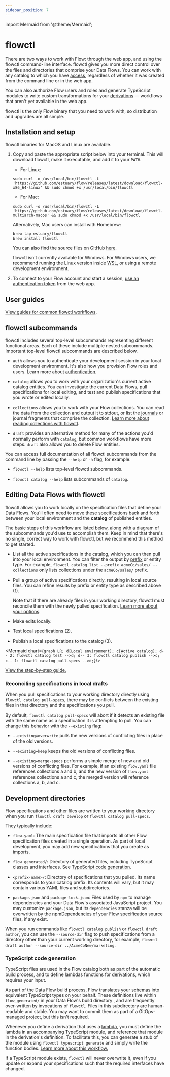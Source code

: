```yaml
---
sidebar_position: 7
---
```

import Mermaid from '@theme/Mermaid';

# flowctl

There are two ways to work with Flow: through the web app, and using the flowctl command-line interface.
flowctl gives you more direct control over the files and directories that comprise your Data Flows.
You can work with any catalog to which you have [access](../reference/authentication.md), regardless of whether it was created from the command line or in the web app.

You can also authorize Flow users and roles and generate TypeScript modules to write custom transformations for your [derivations](derivations.md) — workflows that aren't yet available in the web app.

flowctl is the only Flow binary that you need to work with,
so distribution and upgrades are all simple.

## Installation and setup

flowctl binaries for MacOS and Linux are available.

1. Copy and paste the appropriate script below into your terminal. This will download flowctl, make it executable, and add it to your `PATH`.

   * For Linux:
   ```console
   sudo curl -o /usr/local/bin/flowctl -L 'https://github.com/estuary/flow/releases/latest/download/flowctl-x86_64-linux' && sudo chmod +x /usr/local/bin/flowctl
   ```

   * For Mac:
   ```console
   sudo curl -o /usr/local/bin/flowctl -L 'https://github.com/estuary/flow/releases/latest/download/flowctl-multiarch-macos' && sudo chmod +x /usr/local/bin/flowctl
   ```

   Alternatively, Mac users can install with Homebrew:
   ```console
   brew tap estuary/flowctl
   brew install flowctl
   ```

   You can also find the source files on GitHub [here](https://go.estuary.dev/flowctl).

   flowctl isn't currently available for Windows.
   For Windows users, we recommend running the Linux version inside [WSL](https://learn.microsoft.com/en-us/windows/wsl/),
   or using a remote development environment.

2. To connect to your Flow account and start a session, [use an authentication token](../reference/authentication.md#authenticating-flow-using-the-cli) from the web app.

## User guides

[View guides for common flowctl workflows](../guides/flowctl/README.md).

## flowctl subcommands

flowctl includes several top-level subcommands representing different functional areas. Each of these include multiple nested subcommands.
Important top-level flowctl subcommands are described below.

* `auth` allows you to authenticate your development session in your local development environment.
It's also how you provision Flow roles and users. Learn more about [authentication](../reference/authentication.md).

* `catalog` allows you to work with your organization's current active catalog entities. You can investigate the current Data Flows,
pull specifications for local editing, and test and publish specifications that you wrote or edited locally.

* `collections` allows you to work with your Flow collections. You can read the data from the collection and output it to stdout, or list the [journals](../concepts/advanced/journals.md) or journal fragments that comprise the collection. [Learn more about reading collections with flowctl](../concepts/collections.md#using-the-flowctl-cli).

* `draft` provides an alternative method for many of the actions you'd normally perform with `catalog`, but common workflows have more steps.
`draft` also allows you to delete Flow entities.

You can access full documentation of all flowctl subcommands from the command line by passing the `--help` or `-h` flag, for example:

* `flowctl --help` lists top-level flowctl subcommands.

* `flowctl catalog --help` lists subcommands of `catalog`.

## Editing Data Flows with flowctl

flowctl allows you to work locally on the specification files that define your Data Flows.
You'll often need to move these specifications back and forth between your local environment and the **catalog**
of published entities.

The basic steps of this workflow are listed below, along with a diagram of the subcommands you'd use to accomplish them.
Keep in mind that there's no single, correct way to work with flowctl,
but we recommend this method to get started.

* List all the active specifications in the catalog, which you can then pull into your local environment.
You can filter the output by [prefix](../concepts/catalogs.md#namespace) or entity type.
For example, `flowctl catalog list --prefix acmeCo/sales/ --collections` only lists collections under the
`acmeCo/sales/` prefix.

* Pull a group of active specifications directly, resulting in local source files. You can refine results by prefix or entity type as described above (1).

  Note that if there are already files in your working directory, flowctl must reconcile them with the newly pulled specification.
  [Learn more about your options](#reconciling-specifications-in-local-drafts).

* Make edits locally.

* Test local specifications (2).

* Publish a local specifications to the catalog (3).

<Mermaid chart={`
	graph LR;
    d[Local environment];
    c[Active catalog];
    d-- 2: flowctl catalog test -->d;
    d-- 3: flowctl catalog publish -->c;
    c-- 1: flowctl catalog pull-specs -->d;
`}/>

[View the step-by-step guide.](../guides/flowctl/edit-specification-locally.md)

### Reconciling specifications in local drafts

When you pull specifications to your working directory directly using `flowctl catalog pull-specs`,
there may be conflicts between the existing files in that directory and the specifications you pull.

By default, `flowctl catalog pull-specs` will abort if it detects an existing file with the same name as a specification
it is attempting to pull. You can change this behavior with the `--existing` flag:

* `--existing=overwrite` pulls the new versions of conflicting files in place of the old versions.

* `--existing=keep` keeps the old versions of conflicting files.

* `--existing=merge-specs` performs a simple merge of new and old versions of conflicting files.
For example, if an existing `flow.yaml` file references collections a and b,
and the new version of `flow.yaml` references collections a and c,
the merged version will reference collections a, b, and c.

## Development directories

Flow specifications and other files are written to your working directory when you run `flowctl draft develop` or `flowctl catalog pull-specs`.

They typically include:

* `flow.yaml`:
  The main specification file that imports all other Flow specification files created in a single operation.
  As part of local development, you may add new specifications that you create as imports.

* `flow_generated/`:
  Directory of generated files, including TypeScript classes and interfaces.
  See [TypeScript code generation](#typescript-code-generation).

* `<prefix-name>/`:
  Directory of specifications that you pulled. Its name corresponds to your catalog prefix. Its contents will vary, but it may contain various YAML files and subdirectories.

* `package.json` and `package-lock.json`:
  Files used by `npm` to manage dependencies and your Data Flow's associated JavaScript project.
  You may customize `package.json`,
  but its `dependencies` stanza will be overwritten by the
  [npmDependencies](derivations.md#npm-dependencies)
  of your Flow specification source files, if any exist.

When you run commands like `flowctl catalog publish` or `flowctl draft author`, you can use the `--source-dir` flag
to push specifications from a directory other than your current working directory,
for example, `flowctl draft author --source-dir ../AcmeCoNew/marketing`.

### TypeScript code generation

TypeScript files are used in the Flow catalog both as part of the automatic build process,
and to define lambdas functions for [derivations](./derivations.md), which requires your input.

As part of the Data Flow build process, Flow translates your
[schemas](schemas.md)
into equivalent TypeScript types on your behalf.
These definitions live within `flow_generated/` in your Data Flow's build directory ,
and are frequently over-written by invocations of `flowctl`.
Files in this subdirectory are human-readable and stable.
You may want to commit them as part of a GitOps-managed project, but this isn't required.

Whenever you define a derivation that uses a [lambda](./derivations.md#lambdas),
you must define the lambda in an accompanying TypeScript module, and reference that module
in the derivation's definition. To facilitate this,
you can generate a stub of the module using `flowctl typescript generate`
and simply write the function bodies.
[Learn more about this workflow.](./derivations.md#creating-typescript-modules)

If a TypeScript module exists, `flowctl` will never overwrite it,
even if you update or expand your specifications such that the required interfaces have changed.
